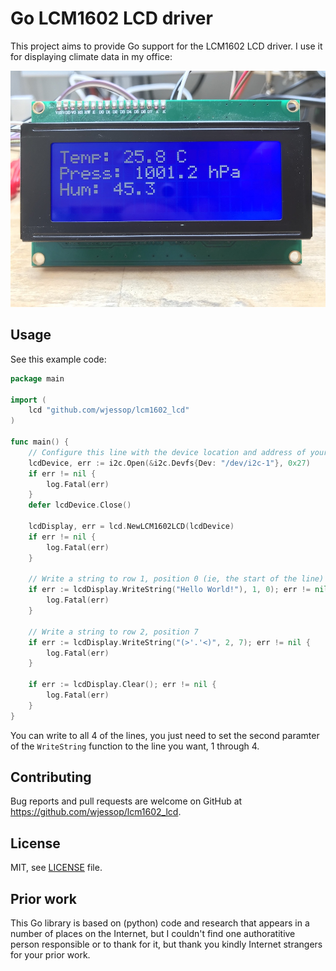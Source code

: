 # Go LCM1602 LCD driver

This project aims to provide Go support for the LCM1602 LCD driver. I use it for displaying climate data in my office:

![LCD panel displaying climate data](lcd.jpg)

## Usage

See this example code:

```go
package main

import (
	lcd "github.com/wjessop/lcm1602_lcd"
)

func main() {
	// Configure this line with the device location and address of your device
	lcdDevice, err := i2c.Open(&i2c.Devfs{Dev: "/dev/i2c-1"}, 0x27)
	if err != nil {
		log.Fatal(err)
	}
	defer lcdDevice.Close()

	lcdDisplay, err = lcd.NewLCM1602LCD(lcdDevice)
	if err != nil {
		log.Fatal(err)
	}

	// Write a string to row 1, position 0 (ie, the start of the line)
	if err := lcdDisplay.WriteString("Hello World!"), 1, 0); err != nil {
		log.Fatal(err)
	}

	// Write a string to row 2, position 7
	if err := lcdDisplay.WriteString("(>'.'<)", 2, 7); err != nil {
		log.Fatal(err)
	}

	if err := lcdDisplay.Clear(); err != nil {
		log.Fatal(err)
	}
}
```

You can write to all 4 of the lines, you just need to set the second paramter of the `WriteString` function to the line you want, 1 through 4.

## Contributing

Bug reports and pull requests are welcome on GitHub at https://github.com/wjessop/lcm1602_lcd.

## License

MIT, see [LICENSE](LICENSE) file.

## Prior work

This Go library is based on (python) code and research that appears in a number of places on the Internet, but I couldn't find one authoratitive person responsible or to thank for it, but thank you kindly Internet strangers for your prior work.
